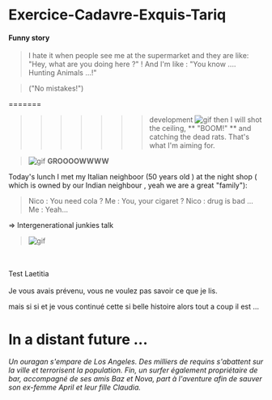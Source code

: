 # Exercice-Cadavre-Exquis-Tariq

#### Funny story

> I hate it when people see me at the supermarket and they are like: "Hey, what are you doing here ?" !
> And I'm like : "You know .... Hunting Animals ...!"



> ("No mistakes!")

=======
>>>>>>> development
>![gif](https://media3.giphy.com/media/xT5LMtRMpzBxi9SzS0/source.gif "hunt")
 then I will shot the ceiling, ** "BOOM!" **
 and catching the dead rats. That's what I'm aiming for.

> ![gif](https://media.giphy.com/media/LCssCgwewjFE4/giphy.gif)
__GROOOOWWWW__

Today's lunch I met my Italian neighboor (50 years old ) at the night shop ( which is owned by our Indian neighbour , yeah we are a great "family"): 

> Nico : You need cola ? 
> Me : You, your cigaret ? 
> Nico : drug is bad ... 
> Me : Yeah... 

=> Intergenerational junkies talk 

> ![gif](https://media.giphy.com/media/LPgFwCQg4HQBvPihcn/giphy.gif)

<br/>
<br/>
Test Laetitia
<br/>
<br/>
Je vous avais prévenu, vous ne voulez pas savoir ce que je lis. 
 
 mais si si et je vous continué cette si belle histoire alors tout a coup il est ...




# In a distant future ...

*Un ouragan s'empare de Los Angeles. Des milliers de requins s'abattent sur la ville et terrorisent la population. Fin, un surfer également propriétaire de bar, accompagné de ses amis Baz et Nova, part à l'aventure afin de sauver son ex-femme April et leur fille Claudia.*


